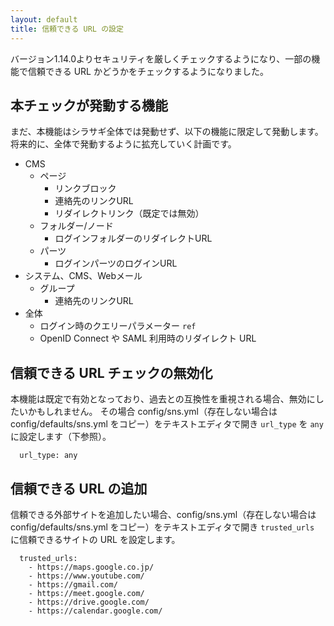 ```yaml
---
layout: default
title: 信頼できる URL の設定
---
```


バージョン1.14.0よりセキュリティを厳しくチェックするようになり、一部の機能で信頼できる URL かどうかをチェックするようになりました。

## 本チェックが発動する機能

まだ、本機能はシラサギ全体では発動せず、以下の機能に限定して発動します。将来的に、全体で発動するように拡充していく計画です。

- CMS
  - ページ
    - リンクブロック
    - 連絡先のリンクURL
    - リダイレクトリンク（既定では無効）
  - フォルダー/ノード
    - ログインフォルダーのリダイレクトURL
  - パーツ
    - ログインパーツのログインURL
- システム、CMS、Webメール
  - グループ
    - 連絡先のリンクURL
- 全体
  - ログイン時のクエリーパラメーター `ref`
  - OpenID Connect や SAML 利用時のリダイレクト URL

## 信頼できる URL チェックの無効化

本機能は既定で有効となっており、過去との互換性を重視される場合、無効にしたいかもしれません。
その場合 config/sns.yml（存在しない場合は config/defaults/sns.yml をコピー）をテキストエディタで開き `url_type` を `any` に設定します（下参照）。

~~~
  url_type: any
~~~

## 信頼できる URL の追加

信頼できる外部サイトを追加したい場合、config/sns.yml（存在しない場合は config/defaults/sns.yml をコピー）をテキストエディタで開き `trusted_urls` に信頼できるサイトの URL を設定します。

~~~
  trusted_urls:
    - https://maps.google.co.jp/
    - https://www.youtube.com/
    - https://gmail.com/
    - https://meet.google.com/
    - https://drive.google.com/
    - https://calendar.google.com/
~~~
